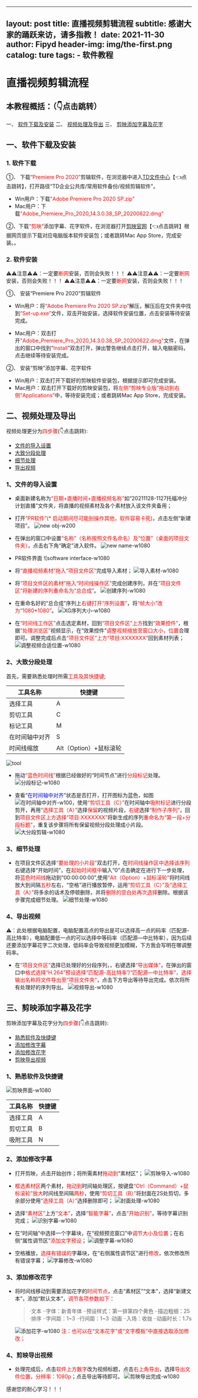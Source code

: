 
---
layout:     post
title:      直播视频剪辑流程
subtitle:   感谢大家的踊跃来访，请多指教！
date:       2021-11-30
author:     Fipyd
header-img: img/the-first.png
catalog: ture
tags:
    - 软件教程
---
# 直播视频剪辑流程

## 本教程概括：（👇点击跳转）
一、 [软件下载及安装](#一、软件下载及安装)
二、 [视频处理及导出](#二、视频处理及导出)
三、 [剪映添加字幕及花字](#三、剪映添加字幕及花字)

## 一、软件下载及安装

### 1. 软件下载
①、 下载<font color=red>“Premiere Pro 2020”</font>剪辑软件，在浏览器中进入[TD文件中心](https://drive.testdaily.cn:5000/?launchApp=SYNO.SDS.Drive.Application)【👈点击跳转】，打开路径“TD企业公共库/常用软件备份/视频剪辑软件"。

* Win用户：下载<font color=red>"Adobe Premiere Pro 2020 SP.zip"</font>
* Mac用户：下载<font color=red>"Adobe_Premiere_Pro_2020_14.3.0.38_SP_20200622.dmg"</font>

②、下载<font color=red>“剪映”</font>添加字幕、花字软件，在浏览器打开[剪映官网](https://lv.ulikecam.com/)【👈点击跳转】根据网页提示下载对应电脑版本软件安装包；或者跳转Mac App Store，完成安装。。

### 2. 软件安装
⚠️⚠️注意⚠️⚠️：一定要<font color=red>断网</font>安装，否则会失败！！！
⚠️⚠️注意⚠️⚠️：一定要<font color=red>断网</font>安装，否则会失败！！！
⚠️⚠️注意⚠️⚠️：一定要<font color=red>断网</font>安装，否则会失败！！！

①、 安装“Premiere Pro 2020”剪辑软件

* Win用户：将<font color=red>“Adobe Premiere Pro 2020 SP.zip”</font>解压，解压后在文件夹中找到<font color=red>“Set-up.exe”</font>文件，双击开始安装，选择软件安装位置，点击安装等待安装完成。

* Mac用户：双击打开<font color=red>"Adobe_Premiere_Pro_2020_14.3.0.38_SP_20200622.dmg"</font>文件，在弹出的窗口中找到“<font color=red>Install</font>”双击打开，弹出警告继续点击打开，输入电脑密码，点击继续等待安装完成。

②、 安装“剪映”添加字幕、花字软件

* Win用户：双击打开下载好的剪映软件安装包，根据提示即可完成安装。
* Mac用户：双击打开下载好的剪映安装包，将<font color=red>左侧“剪映专业版”拖动到右侧“Applications”</font>中，等待安装完成；或者跳转Mac App Store，完成安装。

## 二、视频处理及导出

视频处理更分为<font color=red>四步骤</font>(👇点击跳转):
* [文件的导入设置](#1、文件的导入设置)
* [大致分段处理](#2、大致分段处理)
* [细节处理](#3、细节处理)
* [导出视频](#4、导出视频)

### 1、文件的导入设置
* 桌面新建名称为<font color=red>“日期+直播时间+直播视频名称”</font>如“20211128-1127托福冲分计划直播”文件夹，将直播的视频素材及各个素材放入该文件夹备用；
* 打开<font color=red>“PR软件”(* 启动期间尽可能别操作其他，软件容易卡死)</font>，点击左侧“新建项目”。
![new obj-w200](https://i.imgur.com/9WsNAZc.png)
* 在弹出的窗口中设置<font color=red>“名称”（名称按照文件名命名）及“位置”（桌面的项目文件夹）</font>，点击右下角“确定”进入软件。
![new name-w1080](https://i.imgur.com/z5HKndo.png)

* PR软件界面
![software interface-w1080


* 将<font color=red>“直播视频素材”拖入“项目文件区”</font>完成导入素材；
![导入素材-w1080](https://i.imgur.com/YAIegvL.gif)

* 将<font color=red>“项目文件区的素材”拖入“时间线操作区”</font>完成创建序列，并在<font color=red>“项目文件区”将新建的序列重命名为“总合成”</font>。
![创建序列-w1080](https://i.imgur.com/OnG9A8Y.gif)

* 在重命名好的“总合成”序列上<font color=red>右键打开“序列设置”</font>，将<font color=red>“帧大小”改为“1080*1080”</font>。
![XG序列大小-w1080](https://i.imgur.com/p9Wnu7i.gif)

* 在<font color=red>“时间线工作区”</font>点击选定素材，回到<font color=red>“项目文件区”上方</font>找到<font color=red>“效果控件”</font>，根据<font color=red>“处理浏览区”</font>视频显示，在“效果控件”<font color=red>调整视频缩放至窗口大小，位置</font>合理即可。调整完成后点击<font color=red>“项目文件区”上方“项目:XXXXXXX”</font>回到素材列表；
![调整视频合适位置-w1080](https://i.imgur.com/8gDm2OE.gif)



### 2、大致分段处理

首先，需要熟悉处理时所需<font color=red>工具及其快捷键</font>;

工具名称 | 快捷键
------- | -----
选择工具 | A
剪切工具 | C
标记工具 | M
在时间轴中对齐|S
时间线缩放|Alt（Option）+鼠标滚轮

![tool](https://i.imgur.com/9aiazlI.png)

* 拖动<font color=red>“蓝色时间线”</font>根据已经做好的“时间节点”进行<font color=red>分段标记</font>处理。
![分段标记-w1080](https://i.imgur.com/Jz1Yjev.gif)

* 查看<font color=blue>“在时间轴中对齐”</font>状态是否打开，打开图标为蓝色，如图![在时间轴中对齐-w100](https://i.imgur.com/39AK9zp.png)，使用<font color=red>“剪切工具（C）”</font>在时间轴中<font color=red>吸附标记</font>进行分段剪开，再用<font color=red>“选择工具（A）”</font>选择<font color=red>保留</font>的视频片段，<font color=red>右键</font>选择<font color=red>“制作子序列”</font>，回到<font color=red>项目文件区上方选择“项目:XXXXXXX”</font>将新生成的序列<font color=red>重命名为“第一段+分段标题”</font>，重复该步骤将所有保留视频分段处理成小片段。
![大分段剪辑-w1080](https://i.imgur.com/wS0nrQS.gif)

### 3、细节处理
* 在项目文件区选择<font color=red>“要处理的小片段”</font>双击打开，在<font color=red>时间线操作区中选择该序列</font>右键选择“开始时间”，在<font color=red>起始时间框中</font>输入“0”点击确定在进行下一步处理，将<font color=red>蓝色时间线</font>拖动到“00:00:00:00”,使用<font color=red>“Alt（Option）+鼠标滚轮”</font>将时间线放大到间隔<font color=red>五秒</font>左右，“空格”进行播放暂停，运用<font color=red>“剪切工具（C）”及“选择工具（A）”</font>将多余的话术及停顿删除，并将<font color=red>删除的空白处再次选择</font>删除。根据该步骤完成细节处理。
![细节处理-w1080](https://i.imgur.com/UZlNeyq.gif)

### 4、导出视频
⚠️：此处根据电脑配置，电脑配置高点的导出是可以选择高一点的码率（匹配源-高比特率），电脑配置低一点的可以选择中等码率（匹配源—中比特率），因为后续还要添加字幕花字二次处理，低码率会导致视频更加模糊，下方我会写明在哪调整码率。

* 在<font color=red>“项目文件区”</font>选择已处理好的分段序列，，右键选择<font color=red>“导出媒体”</font>，在弹出的窗口中<font color=red>格式选择“H.264”预设选择“匹配源-高比特率”/“匹配源—中比特率”，选择输出名称将文件导出至“项目文件夹”</font>，点击下方导出等待导出完成。依次将所有处理好的序列导出。
![视频导出-w1080](https://i.imgur.com/Oj0Qam0.gif)

## 三、剪映添加字幕及花字

剪映添加字幕及花字分为<font color=red>四步骤</font>(👇点击跳转):
* [熟悉软件及快捷键](#1、熟悉软件及快捷键)
* [添加修改字幕](#2、添加修改字幕)
* [添加修改花字](#3、添加修改花字)
* [剪映导出视频](#4、剪映导出视频)


### 1、熟悉软件及快捷键
![剪映界面-w1080](https://i.imgur.com/YHVHLXm.png)

工具名称 | 快捷键
------- | -----
选择工具 | A
剪切工具 | B
吸附工具 | N

### 2、添加修改字幕
* 打开剪映，点击开始创作；将所需素材<font color=red>拖动到</font>“素材区”；
![剪映导入-w1080](https://i.imgur.com/LDVMzRb.gif)

* <font color=red>框选素材区</font>两个素材，<font color=red>拖动到</font>时间轴处理区，按键盘<font color=red>“Ctrl（Command）+鼠标滚轮”放大</font>时间线至间隔<font color=red>两秒</font>，使用<font color=red>“剪切工具（B）”</font>将封面在2S处剪切，多余部分使用<font color=red>“选择工具（A）”</font>选择删除即可；
![封面处理-w1080](https://i.imgur.com/oeOZobW.gif)

* 选择<font color=red>“素材区”</font>上方<font color=red>“文本”</font>，选择<font color=red>“智能字幕”</font>，点击<font color=red>“开始识别”</font>，等待字幕识别完成；
![识别字幕-w1080](https://i.imgur.com/WnTCn7V.gif)

* 在“时间轴”中选择一个字幕块，在“视频预览窗口”中<font color=red>调节大小及位置</font>；在右侧“属性调节区”<font color=red>添加文字预设</font>；
![调整字幕-w1080](https://i.imgur.com/34UrTge.gif)

* 空格播放，<font color=red>选择有错误的</font>字幕块，在“右侧属性调节区”进行<font color=red>修改</font>，依次修改所有错误字幕；
![字幕修改-w1080](https://i.imgur.com/lTrhRSJ.gif)

### 3、添加修改花字

* 将时间线移动到需要添加花字的<font color=red>时间节点</font>，点击“素材区”“文本”，选择“新建文本”，添加“默认文本”，<font color=red>调节各项参数如下</font>：
    >·文本
    >   ··字体：新青年体
    >   ··预设样式：第一排第四个黄色
    >   ··描边粗细：25
    >·排序
    >   ··字间距：1~3
    >   ··行间距：1~3
    >·动画
    >   ··入场：收拢
    >   ··动画时长：1.7s
    
    ![添加花字-w1080](https://i.imgur.com/4BN0f7B.gif)
    <font color=red>注：也可以在“文本花字”或“文字模板”中直接选取添加修改；</font>

### 4、剪映导出视频

* 处理完成后，点击<font color=red>软件上方数字</font>改为视频标题，点击<font color=red>右上角导出</font>，选择<font color=red>导出文件位置，分辨率：1080p</font>；点击导出等待即可。
![剪映导出完成-w1080](https://i.imgur.com/a5KPn2V.gif)

感谢您的耐心学习！！！
